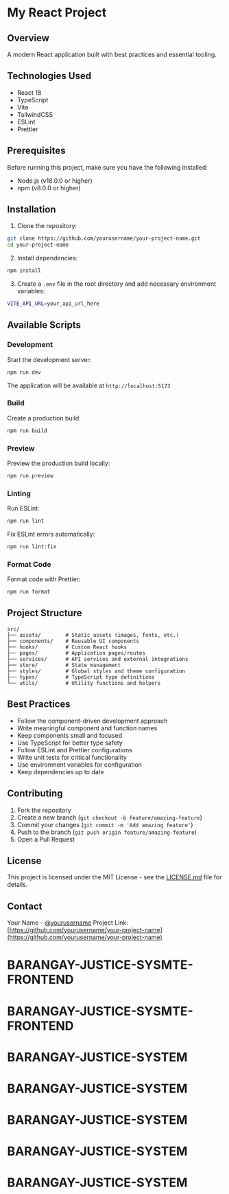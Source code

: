 # My React Project

## Overview

A modern React application built with best practices and essential tooling.

## Technologies Used

- React 18
- TypeScript
- Vite
- TailwindCSS
- ESLint
- Prettier

## Prerequisites

Before running this project, make sure you have the following installed:

- Node.js (v18.0.0 or higher)
- npm (v8.0.0 or higher)

## Installation

1. Clone the repository:

```bash
git clone https://github.com/yourusername/your-project-name.git
cd your-project-name
```

2. Install dependencies:

```bash
npm install
```

3. Create a `.env` file in the root directory and add necessary environment variables:

```bash
VITE_API_URL=your_api_url_here
```

## Available Scripts

### Development

Start the development server:

```bash
npm run dev
```

The application will be available at `http://localhost:5173`

### Build

Create a production build:

```bash
npm run build
```

### Preview

Preview the production build locally:

```bash
npm run preview
```

### Linting

Run ESLint:

```bash
npm run lint
```

Fix ESLint errors automatically:

```bash
npm run lint:fix
```

### Format Code

Format code with Prettier:

```bash
npm run format
```

## Project Structure

```
src/
├── assets/        # Static assets (images, fonts, etc.)
├── components/    # Reusable UI components
├── hooks/         # Custom React hooks
├── pages/         # Application pages/routes
├── services/      # API services and external integrations
├── store/         # State management
├── styles/        # Global styles and theme configuration
├── types/         # TypeScript type definitions
└── utils/         # Utility functions and helpers
```

## Best Practices

- Follow the component-driven development approach
- Write meaningful component and function names
- Keep components small and focused
- Use TypeScript for better type safety
- Follow ESLint and Prettier configurations
- Write unit tests for critical functionality
- Use environment variables for configuration
- Keep dependencies up to date

## Contributing

1. Fork the repository
2. Create a new branch (`git checkout -b feature/amazing-feature`)
3. Commit your changes (`git commit -m 'Add amazing feature'`)
4. Push to the branch (`git push origin feature/amazing-feature`)
5. Open a Pull Request

## License

This project is licensed under the MIT License - see the [LICENSE.md](LICENSE.md) file for details.

## Contact

Your Name - [@yourusername](https://twitter.com/yourusername)
Project Link: [https://github.com/yourusername/your-project-name](https://github.com/yourusername/your-project-name)
# BARANGAY-JUSTICE-SYSMTE-FRONTEND
# BARANGAY-JUSTICE-SYSMTE-FRONTEND
# BARANGAY-JUSTICE-SYSTEM
# BARANGAY-JUSTICE-SYSTEM
# BARANGAY-JUSTICE-SYSTEM
# BARANGAY-JUSTICE-SYSTEM
# BARANGAY-JUSTICE-SYSTEM
